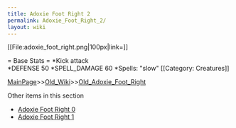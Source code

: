 ```yaml
---
title: Adoxie Foot Right 2
permalink: Adoxie_Foot_Right_2/
layout: wiki
---
```

[[File:adoxie_foot_right.png|100px|link=]]

= Base Stats =
*Kick attack   
*DEFENSE 50 
*SPELL_DAMAGE 60
*Spells: &quot;slow&quot; 
[[Category: Creatures]]

[MainPage](/keeperrl_wiki/ "wikilink")>>[Old_Wiki](/keeperrl_wiki/Old_Wiki "wikilink")>>[Old_Adoxie_Foot_Right](/keeperrl_wiki/Old_Adoxie_Foot_Right "wikilink")

Other items in this section
-    [Adoxie Foot Right 0](/keeperrl_wiki/Adoxie_Foot_Right_0 "wikilink")
-    [Adoxie Foot Right 1](/keeperrl_wiki/Adoxie_Foot_Right_1 "wikilink")
